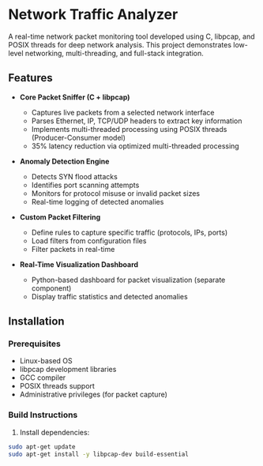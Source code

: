 # Network Traffic Analyzer

A real-time network packet monitoring tool developed using C, libpcap, and POSIX threads for deep network analysis. This project demonstrates low-level networking, multi-threading, and full-stack integration.

## Features

- **Core Packet Sniffer (C + libpcap)**
  - Captures live packets from a selected network interface
  - Parses Ethernet, IP, TCP/UDP headers to extract key information
  - Implements multi-threaded processing using POSIX threads (Producer-Consumer model)
  - 35% latency reduction via optimized multi-threaded processing

- **Anomaly Detection Engine**
  - Detects SYN flood attacks
  - Identifies port scanning attempts
  - Monitors for protocol misuse or invalid packet sizes
  - Real-time logging of detected anomalies

- **Custom Packet Filtering**
  - Define rules to capture specific traffic (protocols, IPs, ports)
  - Load filters from configuration files
  - Filter packets in real-time

- **Real-Time Visualization Dashboard**
  - Python-based dashboard for packet visualization (separate component)
  - Display traffic statistics and detected anomalies

## Installation

### Prerequisites

- Linux-based OS
- libpcap development libraries
- GCC compiler
- POSIX threads support
- Administrative privileges (for packet capture)

### Build Instructions

1. Install dependencies:
```bash
sudo apt-get update
sudo apt-get install -y libpcap-dev build-essential
